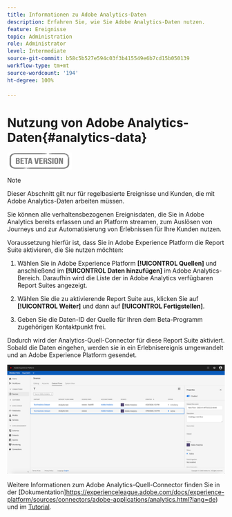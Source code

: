 ```yaml
---
title: Informationen zu Adobe Analytics-Daten
description: Erfahren Sie, wie Sie Adobe Analytics-Daten nutzen.
feature: Ereignisse
topic: Administration
role: Administrator
level: Intermediate
source-git-commit: b58c5b527e594c03f3b415549e6b7cd15b050139
workflow-type: tm+mt
source-wordcount: '194'
ht-degree: 100%

---
```


# Nutzung von Adobe Analytics-Daten{#analytics-data}

![](../assets/do-not-localize/badge.png)

>[!NOTE]
>
>Dieser Abschnitt gilt nur für regelbasierte Ereignisse und Kunden, die mit Adobe Analytics-Daten arbeiten müssen.

Sie können alle verhaltensbezogenen Ereignisdaten, die Sie in Adobe Analytics bereits erfassen und an Platform streamen, zum Auslösen von Journeys und zur Automatisierung von Erlebnissen für Ihre Kunden nutzen.

Voraussetzung hierfür ist, dass Sie in Adobe Experience Platform die Report Suite aktivieren, die Sie nutzen möchten:

1. Wählen Sie in Adobe Experience Platform **[!UICONTROL Quellen]** und anschließend im **[!UICONTROL Daten hinzufügen]** im Adobe Analytics-Bereich. Daraufhin wird die Liste der in Adobe Analytics verfügbaren Report Suites angezeigt.

1. Wählen Sie die zu aktivierende Report Suite aus, klicken Sie auf **[!UICONTROL Weiter]** und dann auf **[!UICONTROL Fertigstellen]**.

1. Geben Sie die Daten-ID der Quelle für Ihren dem Beta-Programm zugehörigen Kontaktpunkt frei.

Dadurch wird der Analytics-Quell-Connector für diese Report Suite aktiviert. Sobald die Daten eingehen, werden sie in ein Erlebnisereignis umgewandelt und an Adobe Experience Platform gesendet.

![](../assets/jo-event9.png)

Weitere Informationen zum Adobe Analytics-Quell-Connector finden Sie in der [Dokumentation]https://experienceleague.adobe.com/docs/experience-platform/sources/connectors/adobe-applications/analytics.html?lang=de) und im [Tutorial](https://experienceleague.adobe.com/docs/experience-platform/sources/ui-tutorials/create/adobe-applications/analytics.html?lang=de).
